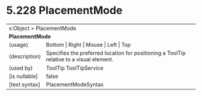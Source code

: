 <html dir="LTR" xmlns:mshelp="http://msdn.microsoft.com/mshelp" xmlns:ddue="http://ddue.schemas.microsoft.com/authoring/2003/5" xmlns:xlink="http://www.w3.org/1999/xlink" xmlns:tool="http://www.microsoft.com/tooltip">

<body>
 <input type="hidden" id="userDataCache" class="userDataStyle">
 <input type="hidden" id="hiddenScrollOffset">
 <img id="dropDownImage" style="display:none; height:0; width:0;" src="../local/drpdown.gif">
 <img id="dropDownHoverImage" style="display:none; height:0; width:0;" src="../local/drpdown_orange.gif">
 <img id="collapseImage" style="display:none; height:0; width:0;" src="../local/collapse.gif">
 <img id="expandImage" style="display:none; height:0; width:0;" src="../local/exp.gif">
 <img id="collapseAllImage" style="display:none; height:0; width:0;" src="../local/collall.gif">
 <img id="expandAllImage" style="display:none; height:0; width:0;" src="../local/expall.gif">
 <img id="copyImage" style="display:none; height:0; width:0;" src="../local/copycode.gif">
 <img id="copyHoverImage" style="display:none; height:0; width:0;" src="../local/copycodeHighlight.gif">
 <div id="header"><h1 class="heading">5.228 PlacementMode</h1></div>

 <div id="mainSection">
 <div id="mainBody">
 <div id="allHistory" class="saveHistory" onsave="saveAll()" onload="loadAll()"></div>
 <p xmlns:wsd="http://wsdev.schemas.microsoft.com/authoring/2008/2" xmlns:msxsl="urn:schemas-microsoft-com:xslt" xmlns:script="urn:script" xmlns:build="urn:build">
 </p>
 <div id="sectionSection0" class="section" name="collapseableSection">
 <content xmlns="http://ddue.schemas.microsoft.com/authoring/2003/5" xmlns:wsd="http://wsdev.schemas.microsoft.com/authoring/2008/2" xmlns:msxsl="urn:schemas-microsoft-com:xslt" xmlns:script="urn:script" xmlns:build="urn:build">
 </content>
 </div>
 <div id="sectionSection1" class="section" name="collapseableSection">
 <content xmlns="http://ddue.schemas.microsoft.com/authoring/2003/5" xmlns:wsd="http://wsdev.schemas.microsoft.com/authoring/2008/2" xmlns:msxsl="urn:schemas-microsoft-com:xslt" xmlns:script="urn:script" xmlns:build="urn:build">
 <table class="ProtocolAuthoredTable" xmlns="">
 <tr><td colspan="2">
<mshelp:link keywords="55aacd72-e114-4aa1-b774-3f7ded5e1f7d" tabindex="0">x:Object</mshelp:link> &gt; <mshelp:link keywords="9880a335-a37e-4129-87f8-5d57d53e15b3" tabindex="0">PlacementMode</mshelp:link> </td>
 </tr>
 <tr><td colspan="2">
 <b>PlacementMode</b> </td>
 </tr>
 <tr><td><div class="indent0">(usage)</div></td>
 <td><mshelp:link keywords="906978f5-fd81-4d1e-82ba-b77e17a151a7" tabindex="0">Bottom</mshelp:link> | <mshelp:link keywords="906978f5-fd81-4d1e-82ba-b77e17a151a7" tabindex="0">Right</mshelp:link> | <mshelp:link keywords="906978f5-fd81-4d1e-82ba-b77e17a151a7" tabindex="0">Mouse</mshelp:link> | <mshelp:link keywords="906978f5-fd81-4d1e-82ba-b77e17a151a7" tabindex="0">Left</mshelp:link> | <mshelp:link keywords="906978f5-fd81-4d1e-82ba-b77e17a151a7" tabindex="0">Top</mshelp:link></td>
 </tr>
 <tr><td><div class="indent0">(description)</div></td>
 <td>Specifies the preferred location for positioning a ToolTip relative to a visual element.</td>
 </tr>
 <tr><td><div class="indent0">(used by)</div></td>
 <td><mshelp:link keywords="402bb07c-b020-41c9-888e-32f78607ea9a" tabindex="0">ToolTip</mshelp:link> <mshelp:link keywords="5f19d765-9362-4a37-ba66-af6414b9de54" tabindex="0">ToolTipService</mshelp:link></td>
 </tr>
 <tr><td><div class="indent0">[is nullable]</div></td>
 <td>false</td>
 </tr>
 <tr><td><div class="indent0">[text syntax]</div></td>
 <td><mshelp:link keywords="906978f5-fd81-4d1e-82ba-b77e17a151a7" tabindex="0">PlacementModeSyntax</mshelp:link></td>
 </tr>
</table>
 </content>
 </div>
 <!--[if gte IE 5]>
 <tool:tip element="languageFilterToolTip" avoidmouse="false"/>
 <![endif]-->
 </div>
 <a name="feedback"></a><span></span>
 </div>
</body></html>
